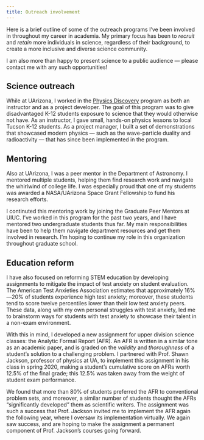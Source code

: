 ```yaml
---
title: Outreach involvement
---
```


Here is a brief outline of some of the outreach programs I’ve been involved in throughout my career in academia. My primary focus has been to *recruit* and *retain* more individuals in science, regardless of their background, to create a more inclusive and diverse science community. 

I am also more than happy to present science to a public audience — please contact me with any such opportunities! 

## Science outreach
While at UArizona, I worked in the [Physics Discovery](https://flandrau.org/discoveries) program as both an instructor and as a project developer. The goal of this program was to give disadvantaged K-12 students exposure to science that they would otherwise not have. As an instructor, I gave small, hands-on physics lessons to local Tucson K-12 students. As a project manager, I built a set of demonstrations that showcased modern physics — such as the wave-particle duality and radioactivity — that has since been implemented in the program. 

## Mentoring
Also at UArizona, I was a peer mentor in the Department of Astronomy. I mentored multiple students, helping them find research work and navigate the whirlwind of college life. I was especially proud that one of my students  was awarded a NASA/UArizona Space Grant Fellowship to fund his research efforts.

I continuted this mentoring work by joining the Graduate Peer Mentors at UIUC. I’ve worked in this program for the past two years, and I have mentored two undergraduate students thus far. My main responsibilities have been to help them navigate department resources and get them involved in research. I’m hoping to continue my role in this organization throughout graduate school. 

## Education reform 
I have also focused on reforming STEM education by developing assignments to mitigate the impact of test anxiety on student evaluation. The American Test Anxieties Association estimates that approximately 16%—20% of students experience high test anxiety; moreover, these students tend to score twelve percentiles lower than their low test anxiety peers. These data, along with my own personal struggles with test anxiety, led me to brainstorm ways for students with test anxiety to showcase their talent in a non-exam environment. 

With this in mind, I developed a new assignment for upper division science classes: the Analytic Formal Report (AFR). An AFR is written in a similar tone as an academic paper, and is graded on the *validity* and *thoroughness* of a student’s solution to a challenging problem. I partnered with Prof. Shawn Jackson, professor of physics at UA, to implement this assignment in his class in spring 2020, making a student’s cumulative score on AFRs worth 12.5% of the final grade; this 12.5% was taken away from the weight of student exam performance. 

We found that more than 80% of students preferred the AFR to conventional problem sets, and moreover, a similar number of students thought the AFRs “significantly developed” them as scientific writers. The assignment was such a success that Prof. Jackson invited me to implement the AFR again the following year, where I oversaw its implementation virtually. We again saw success, and are hoping to make the assignment a permanent component of Prof. Jackson’s courses going forward.